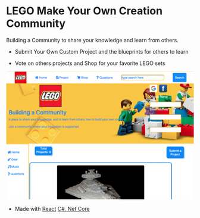 # LEGO Make Your Own Creation Community

Building a Community to share your knowledge and learn from others.

* Submit Your Own Custom Project and the blueprints for others to learn

* Vote on others projects and Shop for your favorite LEGO sets


![](lego1.gif)


* Made with [React](https://reactjs.org/) [C#. Net Core](https://dotnet.microsoft.com)



